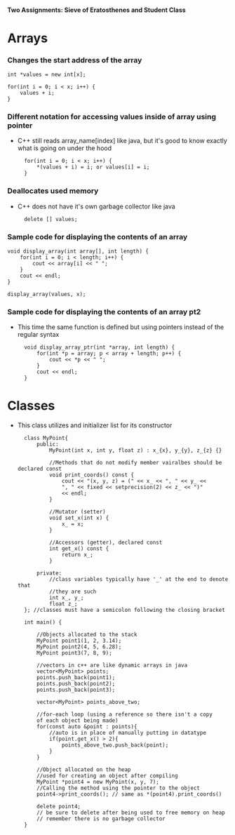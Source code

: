 #### **Two Assignments: Sieve of Eratosthenes and Student Class**

# Arrays

### Changes the start address of the array
    int *values = new int[x];

    for(int i = 0; i < x; i++) {
        values + i;
    }

### Different notation for accessing values inside of array using pointer
- C++ still reads array_name[index] like java, but it's good to know exactly what is going on under the hood

        for(int i = 0; i < x; i++) {
            *(values + i) = i; or values[i] = i;
        }


### Deallocates used memory
- C++ does not have it's own garbage collector like java

        delete [] values;

### Sample code for displaying the contents of an array

    void display_array(int array[], int length) {
        for(int i = 0; i < length; i++) {
            cout << array[i] << " ";
        }
        cout << endl;
    }

    display_array(values, x);

### Sample code for displaying the contents of an array pt2
- This time the same function is defined but using pointers instead of the regular syntax

        void display_array_ptr(int *array, int length) {
            for(int *p = array; p < array + length; p++) {
                cout << *p << " ";
            }
            cout << endl;
        }

# Classes
- This class utilizes and initializer list for its constructor

        class MyPoint{
            public:
                MyPoint(int x, int y, float z) : x_{x}, y_{y}, z_{z} {}

                //Methods that do not modify member vairalbes should be declared const
                void print_coords() const {
                    cout << "(x, y, z) = (" << x_ << ", " << y_ <<
                    ", " << fixed << setprecision(2) << z_ << ")" 
                    << endl;
                }

                //Mutator (setter)
                void set_x(int x) {
                    x_ = x;
                }

                //Accessors (getter), declared const
                int get_x() const {
                    return x_;
                }

            private:
                //class variables typically have '_' at the end to denote that
                //they are such
                int x_, y_;
                float z_;
        }; //classes must have a semicolon following the closing bracket

        int main() {

            //Objects allocated to the stack
            MyPoint point1(1, 2, 3.14);
            MyPoint point2(4, 5, 6.28);
            MyPoint point3(7, 8, 9);

            //vectors in c++ are like dynamic arrays in java
            vector<MyPoint> points;
            points.push_back(point1);
            points.push_back(point2);
            points.push_back(point3);

            vector<MyPoint> points_above_two;

            //for-each loop (using a reference so there isn't a copy
            of each object being made)
            for(const auto &point : points){
                //auto is in place of manually putting in datatype
                if(point.get_x() > 2){
                    points_above_two.push_back(point);
                }
            }

            //Object allocated on the heap
            //used for creating an object after compiling
            MyPoint *point4 = new MyPoint(x, y, 7);
            //Calling the method using the pointer to the object
            point4->print_coords(); // same as *(point4).print_coords()

            delete point4;
            // be sure to delete after being used to free memory on heap
            // remember there is no garbage collector
        }
